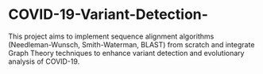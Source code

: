 # COVID-19-Variant-Detection-
This project aims to implement sequence alignment algorithms (Needleman-Wunsch, Smith-Waterman, BLAST) from scratch and integrate Graph Theory techniques to enhance variant detection and evolutionary analysis of COVID-19.

